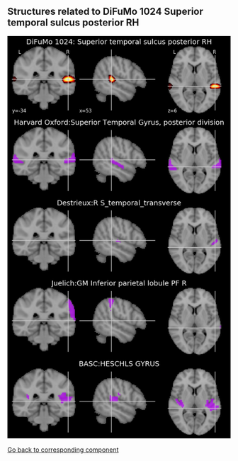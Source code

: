 


## Structures related to DiFuMo 1024 Superior temporal sulcus posterior RH

![925](925.jpg "Structures related to DiFuMo 1024 Superior temporal sulcus posterior RH")

[Go back to corresponding component](https://parietal-inria.github.io/DiFuMo/1024/html/925.html)